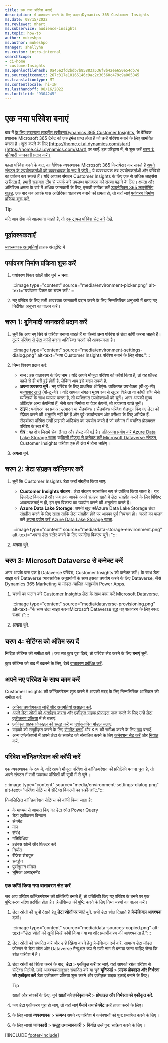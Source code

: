 ```yaml
---
title: एक नया परिवेश बनाएं
description: में वातावरण बनाने के लिए कदम।Dynamics 365 Customer Insights
ms.date: 08/15/2022
ms.reviewer: mhart
ms.subservice: audience-insights
ms.topic: how-to
author: mukeshpo
ms.author: mukeshpo
manager: shellyha
ms.custom: intro-internal
searchScope:
- ci-home
- customerInsights
ms.openlocfilehash: 0a45e2fd2bdb7b85883a536f8b42ee650e54db7e
ms.sourcegitcommit: 267c317e10166146c9ac2c30560c479c9a005845
ms.translationtype: MT
ms.contentlocale: hi-IN
ms.lasthandoff: 08/16/2022
ms.locfileid: "9304245"
---
```

# <a name="create-a-new-environment"></a>एक नया परिवेश बनाएं

बाद में [के लिए सदस्यता लाइसेंस खरीदनाDynamics 365 Customer Insights](paid-license.md), के वैश्विक प्रशासक Microsoft 365 टैनेंट को एक ईमेल प्राप्त होता है जो उन्हें परिवेश बनाने के लिए आमंत्रित करता है। शुरू करने के लिए [https://home.ci.ai.dynamics.com/start](https://home.ci.ai.dynamics.com/start) पर जाएँ. इस परिदृश्य में, से शुरू करें [चरण 1: बुनियादी जानकारी प्रदान करें।](#step-1-provide-basic-information)

पहला परिवेश बनने के बाद, का वैश्विक व्यवस्थापक Microsoft 365 किरायेदार कर सकते हैं [अपने संगठन के उपयोगकर्ताओं को व्यवस्थापक के रूप में जोड़ें।](permissions.md) ये व्यवस्थापक तब उपयोगकर्ताओं और परिवेशों का प्रबंधन कर सकते हैं। यदि आपका संगठन Customer Insights के लिए एक से अधिक लाइसेंस खरीदता है, [हमारी सहायता टीम से संपर्क करें](https://go.microsoft.com/fwlink/?linkid=2079641) उपलब्ध वातावरण की संख्या बढ़ाने के लिए। क्षमता और अतिरिक्त क्षमता के बारे में अधिक जानकारी के लिए, इसकी समीक्षा करें [डायनेमिक्स 365 लाइसेंसिंग गाइड](https://go.microsoft.com/fwlink/?LinkId=866544). एक बार जब आपके पास अतिरिक्त वातावरण बनाने की क्षमता हो, तो यहां जाएं [पर्यावरण निर्माण प्रक्रिया शुरू करें](#start-the-environment-creation-process).

> [!TIP]
> यदि आप सेवा को आज़माना चाहते हैं, तो [एक ट्रायल परिवेश सेट करें](trial-signup.md) देखें.

## <a name="prerequisites"></a>पूर्वावश्यकताएँ

[व्यवस्थापक अनुमतियाँ](permissions.md) ग्राहक अंतर्दृष्टि में

## <a name="start-the-environment-creation-process"></a>पर्यावरण निर्माण प्रक्रिया शुरू करें

1. पर्यावरण पिकर खोलें और चुनें **+ नया**.
  
   :::image type="content" source="media/environment-picker.png" alt-text="पर्यावरण पिकर का चयन करें.":::

1. नए परिवेश के लिए सभी आवश्यक जानकारी प्रदान करने के लिए निम्नलिखित अनुभागों में बताए गए निर्देशित अनुभव का पालन करें।

## <a name="step-1-provide-basic-information"></a>चरण 1: बुनियादी जानकारी प्रदान करें

1. चुनें कि आप नए सिरे से परिवेश बनाना चाहते हैं या किसी अन्य परिवेश से डेटा कॉपी करना चाहते हैं। [दूसरे परिवेश से डेटा कॉपी करना](#copy-the-environment-configuration) अतिरिक्त चरणों की आवश्यकता है।

   :::image type="content" source="media/environment-settings-dialog.png" alt-text="नया Customer Insights परिवेश बनाने के लिए संवाद.":::

1. निम्न विवरण प्रदान करें:

   - **नाम** : इस वातावरण के लिए नाम। यदि आपने मौजूदा परिवेश को कॉपी किया है, तो यह फ़ील्ड पहले से ही भरी हुई होती है, लेकिन आप इसे बदल सकते हैं.
   - **अपना व्यवसाय चुनें** : नए परिवेश के लिए प्राथमिक ऑडिएंस: व्यक्तिगत उपभोक्ता (बी-टू-सी) या[व्यापार खाते](work-with-business-accounts.md) (बी-टू-बी)। यदि आपका संगठन मुख्य रूप से खुदरा विक्रेता या कॉफी शॉप जैसे व्यक्तियों के साथ व्यापार करता है, तो व्यक्तिगत उपभोक्ताओं को चुनें। अगर आपकी मुख्य ऑडिएंस अन्य कंपनियां हैं, जैसे कार निर्माता या पेपर कंपनी, तो व्यवसाय खाते चुनें।
   - **टाइप** : पर्यावरण का प्रकार: उत्पादन या सैंडबॉक्स। सैंडबॉक्स परिवेश शेड्यूल किए गए डेटा को रीफ़्रेश करने की अनुमति नहीं देते हैं और पूर्व-कार्यान्वयन और परीक्षण के लिए अभिप्रेत हैं. सैंडबॉक्स परिवेश उन्हीं प्राइमरी ऑडियंस का उपयोग करते हैं जो वर्तमान में चयनित प्रोडक्शन परिवेश के रूप में हैं.
   - **क्षेत्र** : वह क्षेत्र जिसमें सेवा तैनात और होस्ट की गई है। प्रति[अपना प्रयोग करें Azure Data Lake Storage खाता](own-data-lake-storage.md) या[किसी मौजूदा से कनेक्ट करें Microsoft Dataverse संगठन](customer-insights-dataverse.md), Customer Insights परिवेश एक ही क्षेत्र में होना चाहिए।

1. **अगला** चुनें.

## <a name="step-2-configure-data-storage"></a>चरण 2: डेटा संग्रहण कॉन्फ़िगर करें

1. चुनें कि Customer Insights डेटा कहाँ संग्रहीत किया जाए:

   - **Customer Insights संग्रहण** : डेटा संग्रहण स्वचालित रूप से प्रबंधित किया जाता है। यह डिफ़ॉल्ट विकल्प है और जब तक आपके अपने संग्रहण खाते में डेटा संग्रहीत करने के लिए विशिष्ट आवश्यकताएं न हों, हम इस विकल्प का उपयोग करने की अनुशंसा करते हैं।
   - **Azure Data Lake Storage**: अपनी खुद कीAzure Data Lake Storage डेटा संग्रहीत करने के लिए खाता ताकि डेटा संग्रहीत होने पर आपका पूर्ण नियंत्रण हो। चरणों का पालन करें [अपना प्रयोग करें Azure Data Lake Storage खाता](own-data-lake-storage.md).

   :::image type="content" source="media/data-storage-environment.png" alt-text="अपना डेटा स्टोर करने के लिए पसंदीदा विकल्प चुनें।":::

1. **अगला** चुनें.

## <a name="step-3-connect-to-microsoft-dataverse"></a>चरण 3: Microsoft Dataverse से कनेक्ट करें

अगर आपके पास एक है Dataverse परिवेश, Customer Insights को कनेक्ट करें। के साथ डेटा साझा करें Dataverse व्यावसायिक अनुप्रयोगों के साथ इसका उपयोग करने के लिए Dataverse, जैसे Dynamics 365 Marketing या मॉडल-चालित अनुप्रयोग Power Apps.

1. चरणों का पालन करें [Customer Insights डेटा के साथ काम करें Microsoft Dataverse](customer-insights-dataverse.md).

   :::image type="content" source="media/dataverse-provisioning.png" alt-text="के साथ डेटा साझा करनाMicrosoft Dataverse शुद्ध नए वातावरण के लिए स्वत: सक्षम।":::

1. **अगला** चुनें.

## <a name="step-4-finalize-the-settings"></a>चरण 4: सेटिंग्स को अंतिम रूप दें

निर्दिष्ट सेटिंग्स की समीक्षा करें। जब सब कुछ पूरा दिखे, तो परिवेश सेट करने के लिए **बनाएं** चुनें.

कुछ सेटिंग्स को बाद में बदलने के लिए, देखें [वातावरण प्रबंधित करें](manage-environments.md).

## <a name="work-with-your-new-environment"></a>अपने नए परिवेश के साथ काम करें

Customer Insights की कॉन्फ़िगरेशन शुरू करने में आपकी मदद के लिए निम्नलिखित आर्टिकल की समीक्षा करें:

- [अधिक उपयोगकर्ता जोड़ें और अनुमतियां असाइन करें](permissions.md).
- [अपने डेटा स्रोतों को अंतर्ग्रहण करना](data-sources.md) और [एकीकृत ग्राहक प्रोफ़ाइल](data-unification.md) प्राप्त करने के लिए उन्हें [डेटा एकीकरण प्रक्रिया](customer-profiles.md) में से चलाएं.
- [एकीकृत ग्राहक प्रोफाइल को समृद्ध करें](enrichment-hub.md) या [पूर्वानुमानित मॉडल चलाएं](predictions-overview.md).
- ग्राहकों को समूहीकृत करने के लिए [सेगमेंट बनाएँ](segments.md) और KPI की समीक्षा करने के लिए [माप](measures.md) बनाएँ.
- अन्य एप्लिकेशनों में अपने डेटा के सबसेट को संसाधित करने के लिए [कनेक्शन सेट करें](connections.md) और [निर्यात](export-destinations.md) करें.

## <a name="copy-the-environment-configuration"></a>परिवेश कॉन्फ़िगरेशन की कॉपी करें

एक व्यवस्थापक के रूप में, यदि आपने मौजूदा परिवेश से कॉन्फ़िगरेशन की प्रतिलिपि बनाना चुना है, तो अपने संगठन में सभी उपलब्ध परिवेशों की सूची में से चुनें।

:::image type="content" source="media/environment-settings-dialog.png" alt-text="परिवेश सेटिंग्स में सेटिंग्स विकल्पों का स्क्रीनशॉट.":::

निम्नलिखित कॉन्फ़िगरेशन सेटिंग्स को कॉपी किया जाता है:

- के माध्यम से आयात किए गए डेटा स्रोत Power Query
- डेटा एकीकरण विन्यास
- सेगमेंट
- माप
- संबंध
- गतिविधियां
- इंडेक्स खोजें और फ़ि‍ल्‍टर करें
- निर्यात
- रीफ़्रेश शेड्यूल
- संवर्द्धन
- पूर्वानुमान मॉडल
- भूमिका असाइनमेंट

### <a name="set-up-a-copied-environment"></a>एक कॉपी किया गया वातावरण सेट करें

जब आप परिवेश कॉन्फ़िगरेशन की प्रतिलिपि बनाते हैं, तो प्रतिलिपि किए गए परिवेश के बनने पर एक पुष्टिकरण संदेश प्रदर्शित होता है। क्रेडेंशियल की पुष्टि करने के लिए निम्न चरणों का पालन करें।

1. डेटा स्रोतों की सूची देखने हेतु **डेटा स्रोतों पर जाएं** चुनें. सभी डेटा स्रोत दिखाते हैं **क्रेडेंशियल आवश्यक** दर्जा।

   :::image type="content" source="media/data-sources-copied.png" alt-text="डेटा स्रोतों की सूची जिन्हें कॉपी किया गया था और प्रमाणीकरण की आवश्यकता है.":::

1. डेटा स्रोतों को संपादित करें और उन्हें रिफ़्रेश करने हेतु क्रेडेंशियल दर्ज करें. सामान्य डेटा मॉडल फ़ोल्डर से डेटा स्रोत और Dataverse मैन्युअल रूप से उसी नाम से बनाया जाना चाहिए जैसा कि स्रोत परिवेश में है।

1. डेटा स्रोतों को रिफ्रेश करने के बाद, **डेटा** > **एकीकृत करें** पर जाएं. यहां आपको स्रोत परिवेश से सेटिंग्स मिलेगी. उन्हें आवश्यकतानुसार संपादित करें या चुनें **यूनिफाई** > **ग्राहक प्रोफाइल और निर्भरता को एकीकृत करें** डेटा एकीकरण प्रक्रिया शुरू करने और एकीकृत ग्राहक इकाई बनाने के लिए।

   > [!TIP]
   > खातों और संपर्कों के लिए, चुनें **खातों को एकीकृत करें** > **प्रोफाइल और निर्भरता को एकीकृत करें**.

1. जब डेटा एकीकरण पूरा हो जाए, तो यहां जाएं **पैमाने** तथा**सेगमेंट** उन्हें ताज़ा करने के लिए।

1. के लिए जाओ **व्यवस्थापक** > **सम्बन्ध** अपने नए परिवेश में कनेक्शनों को पुन: प्रमाणित करने के लिए।

1. के लिए जाओ **जानकारी** > **समृद्ध** तथा**जानकारी** > **निर्यात** उन्हें पुन: सक्रिय करने के लिए।

[!INCLUDE [footer-include](includes/footer-banner.md)]
